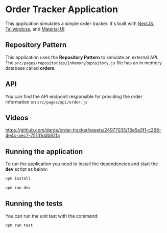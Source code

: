 # Order Tracker Application

This application simulates a simple order tracker. It's built with [NextJS](https://nextjs.org/), [Tailwindcss](https://tailwindcss.com/), and [Material UI](https://mui.com/material-ui/).

## Repository Pattern

This application uses the **Repository Pattern** to simulate an external API. The `src/pages/repositories/InMemoryRepository.js` file has an in memory database called **orders**.

## API

You can find the API endpoint responsible for providing the order information on `src/pages/api/order.js`

## Videos

https://github.com/darde/order-tracker/assets/24977035/16e5a3f1-c268-4e4c-aec7-75131ddb82fa

## Running the application

To run the application you need to install the dependencies and start the **dev** script as below:

```bash
npm install

npm run dev
```

## Running the tests

You can run the unit test with the command:

```bash
npm run test
```




